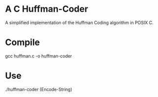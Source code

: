 A C Huffman-Coder
===================

A simplified implementation of the Huffman Coding algorithm in POSIX C.

# Compile
gcc huffman.c -o huffman-coder

# Use
./huffman-coder (Encode-String)
